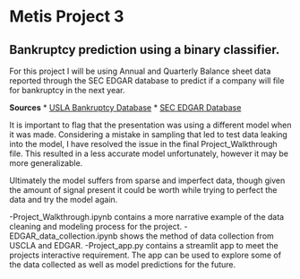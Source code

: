 # Metis Project 3
## Bankruptcy prediction using a binary classifier.

For this project I will be using Annual and Quarterly Balance sheet data reported through the SEC EDGAR database to predict if a company will file for bankruptcy in the next year.

**Sources**
	* [USLA Bankruptcy Database](https://lopucki.law.ucla.edu/spreadsheet.htm)
	* [SEC EDGAR Database](https://www.sec.gov/edgar/searchedgar/companysearch.html)

It is important to flag that the presentation was using a different model when it was made. Considering a mistake in sampling that led to test data leaking into the model, I have resolved the issue in the final Project_Walkthrough file. This resulted in a less accurate model unfortunately, however it may be more generalizable.

Ultimately the model suffers from sparse and imperfect data, though given the amount of signal present it could be worth while trying to perfect the data and try the model again.

-Project_Walkthrough.ipynb contains a more narrative example of the data cleaning and modeling process for the project.
-EDGAR_data_collection.ipynb shows the method of data collection from USCLA and EDGAR.
-Project_app.py contains a streamlit app to meet the projects interactive requirement. The app can be used to explore some of the data collected as well as model predictions for the future.
